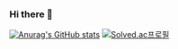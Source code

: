 ### Hi there 👋

<!--
**sju-changwan/sju-changwan** is a ✨ _special_ ✨ repository because its `README.md` (this file) appears on your GitHub profile.

Here are some ideas to get you started:

- 🔭 I’m currently working on ...
- 🌱 I’m currently learning ...
- 👯 I’m looking to collaborate on ...
- 🤔 I’m looking for help with ...
- 💬 Ask me about ...
- 📫 How to reach me: ...
- 😄 Pronouns: ...
- ⚡ Fun fact: ...
-->
[![Anurag's GitHub stats](https://github-readme-stats.vercel.app/api?username=sju-changwan)](https://github.com/anuraghazra/github-readme-stats)
[![Solved.ac프로필](http://mazassumnida.wtf/api/mini/generate_badge?boj=sejchae)](https://solved.ac/profile/sejchae)
